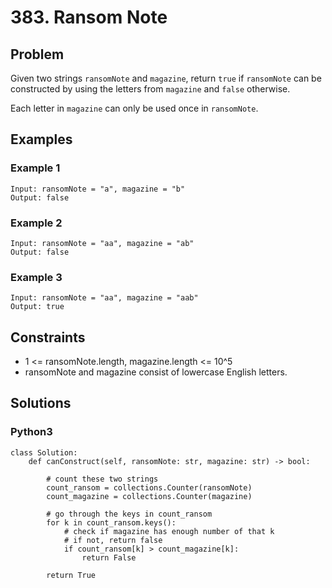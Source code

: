 # 383. Ransom Note

## Problem

Given two strings `ransomNote` and `magazine`, return `true` if `ransomNote` can be constructed by using the letters from `magazine` and `false` otherwise.

Each letter in `magazine` can only be used once in `ransomNote`.

## Examples

### Example 1

```
Input: ransomNote = "a", magazine = "b"
Output: false
```

### Example 2

```
Input: ransomNote = "aa", magazine = "ab"
Output: false
```

### Example 3

```
Input: ransomNote = "aa", magazine = "aab"
Output: true
```

## Constraints

* 1 <= ransomNote.length, magazine.length <= 10^5
* ransomNote and magazine consist of lowercase English letters.

## Solutions

### Python3

```
class Solution:
    def canConstruct(self, ransomNote: str, magazine: str) -> bool:
        
        # count these two strings
        count_ransom = collections.Counter(ransomNote)
        count_magazine = collections.Counter(magazine)
        
        # go through the keys in count_ransom
        for k in count_ransom.keys():
            # check if magazine has enough number of that k
            # if not, return false
            if count_ransom[k] > count_magazine[k]:
                return False
            
        return True
```
